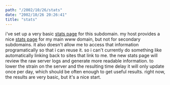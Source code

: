 ```yaml
---
path: "/2002/10/26/stats" 
date: "2002/10/26 20:26:41" 
title: "stats" 
---
```

<p>i've set up a very basic <a href="http://weblog.randomchaos.com/stats.php">stats page</a> for this subdomain. my host provides a nice <a href="http://www.randomchaos.com/stats/">stats page</a> for my main www domain, but not for secondary subdomains. it also doesn't allow me to access that information programatically so that i can reuse it. so i can't currently do something like automatically linking back to sites that link to me. the new stats page will review the raw server logs and generate more readable information. to lower the strain on the server and the resulting time delay it will only update once per day, which should be often enough to get useful results. right now, the results are very basic, but it's a nice start.</p>